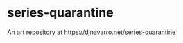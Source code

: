 
<!-- README.md is generated from README.Rmd. Please edit that file -->

# series-quarantine

<!-- badges: start -->
<!-- badges: end -->

An art repository at <https://djnavarro.net/series-quarantine>
